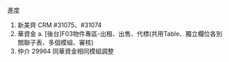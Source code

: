 進度

1. 新美齊 CRM #31075、#31074
2. 華資金 
   a. [後台]F03物件專區-出租、出售、代標(共用Table、獨立欄位各別關聯子表、多個模組、審核)
3. 仲介 29964 同華資金相同模組調整

